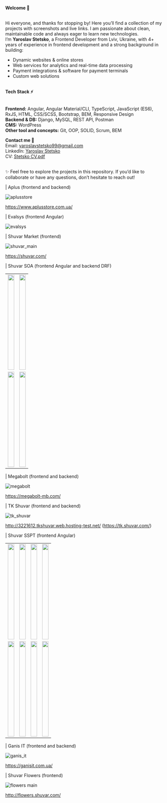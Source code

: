 <b>Welcome 👋</b>

<br>Hi everyone, and thanks for stopping by! Here you’ll find a collection of my projects with screenshots and live links. I am passionate about clean, maintainable code and always eager to learn new technologies.
<br>I’m <b>Yaroslav Stetsko</b>, a Frontend Developer from Lviv, Ukraine, with 4+ years of experience in frontend development and a strong background in building:
<ul>
  <li>Dynamic websites & online stores</li>
  <li>Web services for analytics and real-time data processing</li>
  <li>Payment integrations & software for payment terminals</li>
  <li>Custom web solutions</li>
</ul>
<br><b>Tech Stack ⚡</b>

<br><b>Frontend:</b> Angular, Angular Material/CLI, TypeScript, JavaScript (ES6), RxJS, HTML, CSS/SCSS, Bootstrap, BEM, Responsive Design
<br><b>Backend & DB:</b> Django, MySQL, REST API, Postman
<br><b>CMS:</b> WordPress
<br><b>Other tool and concepts:</b> Git, OOP, SOLID, Scrum, BEM

<b>Contact me 📩</b>
<br>Email: yaroslavstetsko99@gmail.com
<br>LinkedIn: [Yaroslav Stetsko](https://www.linkedin.com/in/yaroslav-stetsko/)
<br>CV: [Stetsko CV.pdf](https://github.com/user-attachments/files/21484468/Stetsko.CV.pdf)

<br>✨ Feel free to explore the projects in this repository. If you’d like to collaborate or have any questions, don’t hesitate to reach out!

| Aplus (frontend and backend)

![aplusstore](https://github.com/bumblebee19/projects-list/assets/48102250/f4c1c7b5-8749-4840-a6bc-1b575035f577)

https://www.aplusstore.com.ua/

| Evalsys  (frontend Angular)

![evalsys](https://user-images.githubusercontent.com/48102250/209559562-18651333-b2e1-4530-9c58-c94dd98917bd.JPG)

| Shuvar Market (frontend)

![shuvar_main](https://github.com/user-attachments/assets/62874a80-c4fa-4f9b-9362-4aee8101a823)

https://shuvar.com/

| Shuvar SOA (frontend Angular and backend DRF)

<table>
<tr>
  <td><img src="https://user-images.githubusercontent.com/48102250/209562782-0a57b361-27c2-4fa8-8023-b4b77fc2d343.JPG" height="300" width="100%"></td>
  <td><img src="https://user-images.githubusercontent.com/48102250/209562601-9aa4a718-bf57-4a8b-b2dd-b6f929d4c117.JPG" height="300" width="100%"></td>
</tr>
<tr>
  <td><img src="https://user-images.githubusercontent.com/48102250/209562603-4c342791-4877-48a9-944f-fccda1fd238b.JPG" height="300" width="100%"></td>
  <td><img src="https://user-images.githubusercontent.com/48102250/209562604-69acb1a9-6d4d-476c-8479-0b0deced47eb.JPG" height="300" width="100%"></td>
</tr>
</table>

| Megabolt (frontend and backend)

![megabolt](https://github.com/user-attachments/assets/cded7b9b-329f-4b43-9eda-12bef032e114)

https://megabolt-mb.com/

| TK Shuvar (frontend and backend)

![tk_shuvar](https://github.com/user-attachments/assets/dca12cc5-a1e2-47f2-9f21-09ac8ceacd69)

http://3221612.tkshuvar.web.hosting-test.net/ (https://tk.shuvar.com/)

| Shuvar SSPT (frontend Angular)

<table>
<tr>
  <td><img src="https://user-images.githubusercontent.com/48102250/209557021-cfdce3c4-e927-4f71-bc25-b609e6439a92.png" height="300" width="100%"></td>
  <td><img src="https://user-images.githubusercontent.com/48102250/209557040-0612da29-a8b3-4311-9462-6ad2867c7895.PNG" height="300" width="100%"></td>
  <td><img src="https://user-images.githubusercontent.com/48102250/209557069-55fddb1b-42fc-440d-9f96-698dce87bdf1.PNG" height="300" width="100%"></td>
  <td><img src="https://user-images.githubusercontent.com/48102250/209557048-ffb2efaf-8b31-44c0-b9e6-de4acec25c66.PNG" height="300" width="100%"></td>
</tr>
<tr>
  <td><img src="https://user-images.githubusercontent.com/48102250/209557130-5466891e-7125-4eb1-a403-45d364ba8bb9.PNG" height="300" width="100%"></td>
  <td><img src="https://user-images.githubusercontent.com/48102250/209557135-b98a8750-1a23-4a2f-a0f8-524808f0af1e.PNG" height="300" width="100%"></td>
  <td><img src="https://user-images.githubusercontent.com/48102250/209557147-04f1cdcb-7883-4e0b-90b0-f904c04dc461.PNG" height="300" width="100%"></td>
  <td><img src="https://user-images.githubusercontent.com/48102250/209557140-fe536027-2a87-48d6-9247-26a3e0905f1a.PNG" height="300" width="100%"></td>
</tr>
</table>

| Ganis IT (frontend and backend)

![ganis_it](https://github.com/user-attachments/assets/0307f324-e869-4265-8e42-0c861db96ef2)

https://ganisit.com.ua/

| Shuvar Flowers (frontend)
  
![flowers main](https://user-images.githubusercontent.com/48102250/209559086-864e3298-b845-4804-a38a-328fc9ad28f7.JPG)

http://flowers.shuvar.com/


